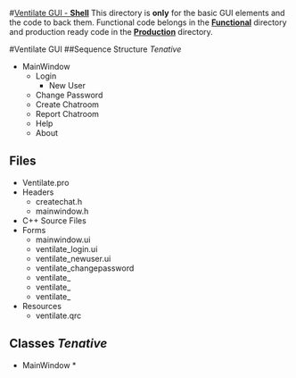 #[Ventilate GUI - **Shell**](https://github.com/AuHoppe/CSE.4444-002-Grp-Project/tree/master/VentilateGUI/Shell)
This directory is **only** for the basic GUI elements and the code to back them.
Functional code belongs in the [**Functional**](https://github.com/AuHoppe/CSE.4444-002-Grp-Project/tree/master/VentilateGUI) directory and production ready code in the [**Production**](https://github.com/AuHoppe/CSE.4444-002-Grp-Project/tree/master/VentilateGUI) directory.

#Ventilate GUI
##Sequence Structure _Tenative_
* MainWindow
  * Login
    * New User
  * Change Password
  * Create Chatroom
  * Report Chatroom
  * Help
  * About

## Files
* Ventilate.pro
* Headers
  * createchat.h
  * mainwindow.h
* C++ Source Files
* Forms
  * mainwindow.ui
  * ventilate_login.ui
  * ventilate_newuser.ui
  * ventilate_changepassword
  * ventilate_
  * ventilate_
  * ventilate_
* Resources
  * ventilate.qrc
 
## Classes _Tenative_
* MainWindow
  *
